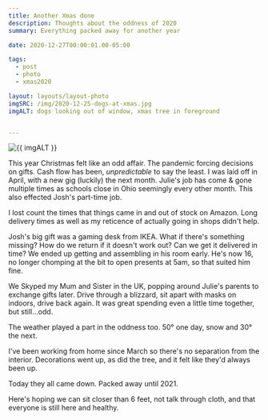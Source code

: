 ```yaml
---
title: Another Xmas done
description: Thoughts about the oddness of 2020
summary: Everything packed away for another year

date: 2020-12-27T00:00:01.00-05:00

tags:
  - post
  - photo
  - xmas2020

layout: layouts/layout-photo
imgSRC: /img/2020-12-25-dogs-at-xmas.jpg
imgALT: dogs looking out of window, xmas tree in foreground


---
```

<p><img class="u-photo img-polaroid" src="{{ imgSRC }}" alt="{{ imgALT }}"></p>

This year Christmas felt like an odd affair. The pandemic forcing decisions on gifts. Cash flow has been, <em>unpredictable</em> to say the least. I was laid off in April, with a new gig (luckily) the next month. Julie's job has come & gone multiple times as schools close in Ohio seemingly every other month. This also effected Josh's part-time job.

I lost count the times that things came in and out of stock on Amazon. Long delivery times as well as my reticence of actually going in shops didn't help.

Josh's big gift was a gaming desk from IKEA. What if there's something missing? How do we return if it doesn't work out? Can we get it delivered in time? We ended up getting and assembling in his room early. He's now 16, no longer chomping at the bit to open presents at 5am, so that suited him fine.

We Skyped my Mum and Sister in the UK, popping around Julie's parents to exchange gifts later. Drive through a blizzard, sit apart with masks on indoors, drive back again. It was great spending even a little time together, but still...odd.

The weather played a part in the oddness too. 50&deg; one day, snow and 30&deg; the next.

I've been working from home since March so there's no separation from the interior. Decorations went up, as did the tree, and it felt like they'd always been up.

Today they all came down. Packed away until 2021.

Here's hoping we can sit closer than 6 feet, not talk through cloth, and that everyone is still here and healthy.




